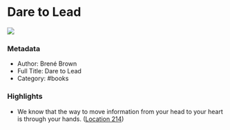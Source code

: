 # Dare to Lead

![](https://images-na.ssl-images-amazon.com/images/I/41b8%2BTEXKAL._SL200_.jpg)

### Metadata

- Author: Brené Brown
- Full Title: Dare to Lead
- Category: #books

### Highlights

- We know that the way to move information from your head to your heart is through your hands. ([Location 214](https://readwise.io/to_kindle?action=open&asin=B07CWGFPS7&location=214))
